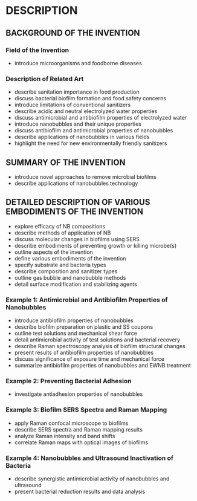 # DESCRIPTION

## BACKGROUND OF THE INVENTION

### Field of the Invention

- introduce microorganisms and foodborne diseases

### Description of Related Art

- describe sanitation importance in food production
- discuss bacterial biofilm formation and food safety concerns
- introduce limitations of conventional sanitizers
- describe acidic and neutral electrolyzed water properties
- discuss antimicrobial and antibiofilm properties of electrolyzed water
- introduce nanobubbles and their unique properties
- discuss antibiofilm and antimicrobial properties of nanobubbles
- describe applications of nanobubbles in various fields
- highlight the need for new environmentally friendly sanitizers

## SUMMARY OF THE INVENTION

- introduce novel approaches to remove microbial biofilms
- describe applications of nanobubbles technology

## DETAILED DESCRIPTION OF VARIOUS EMBODIMENTS OF THE INVENTION

- explore efficacy of NB compositions
- describe methods of application of NB
- discuss molecular changes in biofilms using SERS
- describe embodiments of preventing growth or killing microbe(s)
- outline aspects of the invention
- define various embodiments of the invention
- specify substrate and bacteria types
- describe composition and sanitizer types
- outline gas bubble and nanobubble methods
- detail surface modification and stabilizing agents

### Example 1: Antimicrobial and Antibiofilm Properties of Nanobubbles

- introduce antibiofilm properties of nanobubbles
- describe biofilm preparation on plastic and SS coupons
- outline test solutions and mechanical shear force
- detail antimicrobial activity of test solutions and bacterial recovery
- describe Raman spectroscopy analysis of biofilm structural changes
- present results of antibiofilm properties of nanobubbles
- discuss significance of exposure time and mechanical force
- summarize antibiofilm properties of nanobubbles and EWNB treatment

### Example 2: Preventing Bacterial Adhesion

- investigate antiadhesion properties of nanobubbles

### Example 3: Biofilm SERS Spectra and Raman Mapping

- apply Raman confocal microscope to biofilms
- describe SERS spectra and Raman mapping results
- analyze Raman intensity and band shifts
- correlate Raman maps with optical images of biofilms

### Example 4: Nanobubbles and Ultrasound Inactivation of Bacteria

- describe synergistic antimicrobial activity of nanobubbles and ultrasound
- present bacterial reduction results and data analysis

